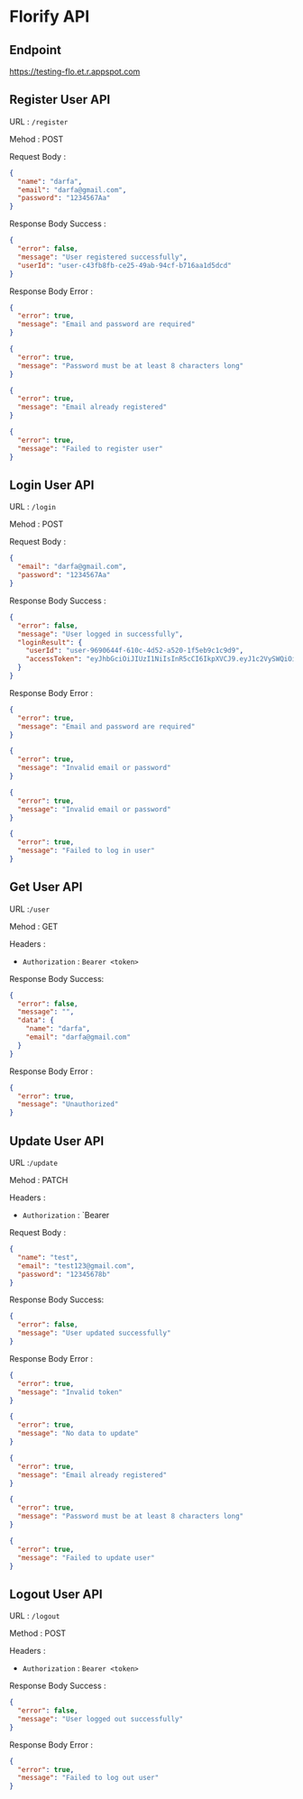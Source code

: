 # Florify API

## Endpoint

https://testing-flo.et.r.appspot.com

## Register User API

URL : `/register`

Mehod : POST

Request Body :

```json
{
  "name": "darfa",
  "email": "darfa@gmail.com",
  "password": "1234567Aa"
}
```

Response Body Success :

```json
{
  "error": false,
  "message": "User registered successfully",
  "userId": "user-c43fb8fb-ce25-49ab-94cf-b716aa1d5dcd"
}
```

Response Body Error :

```json
{
  "error": true,
  "message": "Email and password are required"
}
```

```json
{
  "error": true,
  "message": "Password must be at least 8 characters long"
}
```

```json
{
  "error": true,
  "message": "Email already registered"
}
```

```json
{
  "error": true,
  "message": "Failed to register user"
}
```

## Login User API

URL : `/login`

Mehod : POST

Request Body :

```json
{
  "email": "darfa@gmail.com",
  "password": "1234567Aa"
}
```

Response Body Success :

```json
{
  "error": false,
  "message": "User logged in successfully",
  "loginResult": {
    "userId": "user-9690644f-610c-4d52-a520-1f5eb9c1c9d9",
    "accessToken": "eyJhbGciOiJIUzI1NiIsInR5cCI6IkpXVCJ9.eyJ1c2VySWQiOiJ1c2VyLTk2OTA2NDRmLTYxMGMtNGQ1Mi1hNTIwLTFmNWViOWMxYzlkOSIsImlhdCI6MTcxNzkxMDMxMn0.f7y7LlQjLcPze_N9mvk06RZUKnwBHU1kcvECMBrRlms"
  }
}
```

Response Body Error :

```json
{
  "error": true,
  "message": "Email and password are required"
}
```

```json
{
  "error": true,
  "message": "Invalid email or password"
}
```

```json
{
  "error": true,
  "message": "Invalid email or password"
}
```

```json
{
  "error": true,
  "message": "Failed to log in user"
}
```

## Get User API

URL :`/user`

Mehod : GET

Headers :

- `Authorization` : `Bearer <token>`

Response Body Success:

```json
{
  "error": false,
  "message": "",
  "data": {
    "name": "darfa",
    "email": "darfa@gmail.com"
  }
}
```

Response Body Error :

```json
{
  "error": true,
  "message": "Unauthorized"
}
```

## Update User API

URL :`/update`

Mehod : PATCH

Headers :

- `Authorization` : `Bearer <token>

Request Body :

```json
{
  "name": "test",
  "email": "test123@gmail.com",
  "password": "12345678b"
}
```

Response Body Success:

```json
{
  "error": false,
  "message": "User updated successfully"
}
```

Response Body Error :

```json
{
  "error": true,
  "message": "Invalid token"
}
```

```json
{
  "error": true,
  "message": "No data to update"
}
```

```json
{
  "error": true,
  "message": "Email already registered"
}
```

```json
{
  "error": true,
  "message": "Password must be at least 8 characters long"
}
```

```json
{
  "error": true,
  "message": "Failed to update user"
}
```

## Logout User API

URL : `/logout`

Method : POST

Headers :

- `Authorization` : `Bearer <token>`

Response Body Success :

```json
{
  "error": false,
  "message": "User logged out successfully"
}
```

Response Body Error :

```json
{
  "error": true,
  "message": "Failed to log out user"
}
```
